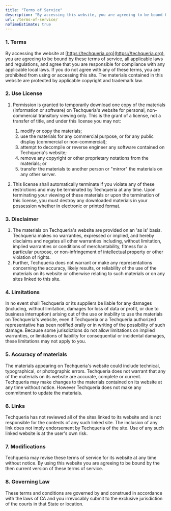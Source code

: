 ```yaml
---
title: "Terms of Service"
description: "By accessing this website, you are agreeing to be bound by these terms of service, all applicable laws and regulations, and agree that you are responsible for compliance with any applicable local laws."
url: /terms-of-service/
noTimeEstimate: true
---
```


### 1. Terms

By accessing the website at [https://techqueria.org](https://techqueria.org), you are agreeing to be bound by these terms of service, all applicable laws and regulations, and agree that you are responsible for compliance with any applicable local laws. If you do not agree with any of these terms, you are prohibited from using or accessing this site. The materials contained in this website are protected by applicable copyright and trademark law.

### 2. Use License

1. Permission is granted to temporarily download one copy of the materials (information or software) on Techqueria's website for personal, non-commercial transitory viewing only. This is the grant of a license, not a transfer of title, and under this license you may not:

   1. modify or copy the materials;
   2. use the materials for any commercial purpose, or for any public display (commercial or non-commercial);
   3. attempt to decompile or reverse engineer any software contained on Techqueria's website;
   4. remove any copyright or other proprietary notations from the materials; or
   5. transfer the materials to another person or "mirror" the materials on any other server.

2. This license shall automatically terminate if you violate any of these restrictions and may be terminated by Techqueria at any time. Upon terminating your viewing of these materials or upon the termination of this license, you must destroy any downloaded materials in your possession whether in electronic or printed format.

### 3. Disclaimer

1. The materials on Techqueria's website are provided on an 'as is' basis. Techqueria makes no warranties, expressed or implied, and hereby disclaims and negates all other warranties including, without limitation, implied warranties or conditions of merchantability, fitness for a particular purpose, or non-infringement of intellectual property or other violation of rights.
2. Further, Techqueria does not warrant or make any representations concerning the accuracy, likely results, or reliability of the use of the materials on its website or otherwise relating to such materials or on any sites linked to this site.

### 4. Limitations

In no event shall Techqueria or its suppliers be liable for any damages (including, without limitation, damages for loss of data or profit, or due to business interruption) arising out of the use or inability to use the materials on Techqueria's website, even if Techqueria or a Techqueria authorized representative has been notified orally or in writing of the possibility of such damage. Because some jurisdictions do not allow limitations on implied warranties, or limitations of liability for consequential or incidental damages, these limitations may not apply to you.

### 5. Accuracy of materials

The materials appearing on Techqueria's website could include technical, typographical, or photographic errors. Techqueria does not warrant that any of the materials on its website are accurate, complete or current. Techqueria may make changes to the materials contained on its website at any time without notice. However Techqueria does not make any commitment to update the materials.

### 6. Links

Techqueria has not reviewed all of the sites linked to its website and is not responsible for the contents of any such linked site. The inclusion of any link does not imply endorsement by Techqueria of the site. Use of any such linked website is at the user's own risk.

### 7. Modifications

Techqueria may revise these terms of service for its website at any time without notice. By using this website you are agreeing to be bound by the then current version of these terms of service.

### 8. Governing Law

These terms and conditions are governed by and construed in accordance with the laws of CA and you irrevocably submit to the exclusive jurisdiction of the courts in that State or location.
